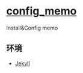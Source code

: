# [config_memo](https://skywolfsw.github.io/config_memo)
Install&amp;Config memo

## 环境
- [Jekyll](https://skywolfsw.github.io/config_memo/memo/centos/jekyll)
